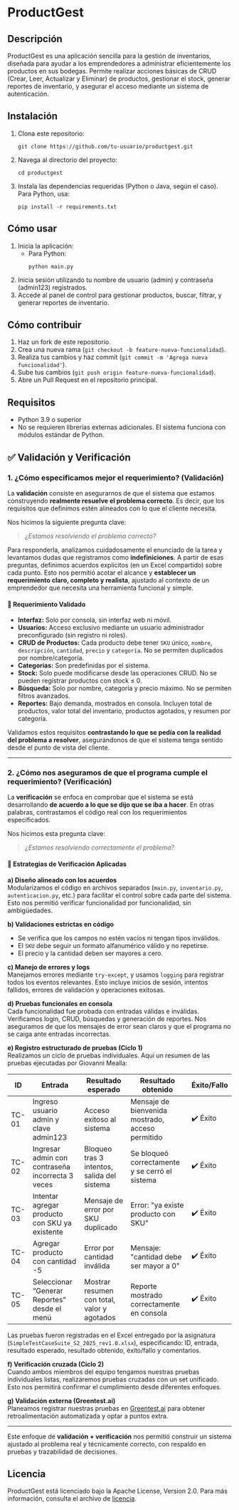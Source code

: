 # ProductGest

## Descripción

ProductGest es una aplicación sencilla para la gestión de inventarios, diseñada para ayudar a los emprendedores a administrar eficientemente los productos en sus bodegas. Permite realizar acciones básicas de CRUD (Crear, Leer, Actualizar y Eliminar) de productos, gestionar el stock, generar reportes de inventario, y asegurar el acceso mediante un sistema de autenticación.

## Instalación

1. Clona este repositorio:
   ```
   git clone https://github.com/tu-usuario/productgest.git
   ```
2. Navega al directorio del proyecto:
   ```
   cd productgest
   ```
3. Instala las dependencias requeridas (Python o Java, según el caso). Para Python, usa:
   ```
   pip install -r requirements.txt
   ```

## Cómo usar

1. Inicia la aplicación:
   - Para Python:
     ```
     python main.py
     ```
2. Inicia sesión utilizando tu nombre de usuario (admin) y contraseña (admin123) registrados.
3. Accede al panel de control para gestionar productos, buscar, filtrar, y generar reportes de inventario.

## Cómo contribuir

1. Haz un fork de este repositorio.
2. Crea una nueva rama (`git checkout -b feature-nueva-funcionalidad`).
3. Realiza tus cambios y haz commit (`git commit -m 'Agrega nueva funcionalidad'`).
4. Sube tus cambios (`git push origin feature-nueva-funcionalidad`).
5. Abre un Pull Request en el repositorio principal.

## Requisitos

- Python 3.9 o superior
- No se requieren librerías externas adicionales. El sistema funciona con módulos estándar de Python.

## ✅ Validación y Verificación

### 1. ¿Cómo especificamos mejor el requerimiento? (Validación)

La **validación** consiste en asegurarnos de que el sistema que estamos construyendo **realmente resuelve el problema correcto**. Es decir, que los requisitos que definimos estén alineados con lo que el cliente necesita.

Nos hicimos la siguiente pregunta clave:  
> _¿Estamos resolviendo el problema correcto?_

Para responderla, analizamos cuidadosamente el enunciado de la tarea y levantamos dudas que registramos como **indefiniciones**. A partir de esas preguntas, definimos acuerdos explícitos (en un Excel compartido) sobre cada punto. Esto nos permitió acotar el alcance y **establecer un requerimiento claro, completo y realista**, ajustado al contexto de un emprendedor que necesita una herramienta funcional y simple.

#### 📌 Requerimiento Validado

- **Interfaz:** Solo por consola, sin interfaz web ni móvil.
- **Usuarios:** Acceso exclusivo mediante un usuario administrador preconfigurado (sin registro ni roles).
- **CRUD de Productos:** Cada producto debe tener `SKU` único, `nombre`, `descripción`, `cantidad`, `precio` y `categoría`. No se permiten duplicados por nombre/categoría.
- **Categorías:** Son predefinidas por el sistema.
- **Stock:** Solo puede modificarse desde las operaciones CRUD. No se pueden registrar productos con stock ≤ 0.
- **Búsqueda:** Solo por nombre, categoría y precio máximo. No se permiten filtros avanzados.
- **Reportes:** Bajo demanda, mostrados en consola. Incluyen total de productos, valor total del inventario, productos agotados, y resumen por categoría.

Validamos estos requisitos **contrastando lo que se pedía con la realidad del problema a resolver**, asegurándonos de que el sistema tenga sentido desde el punto de vista del cliente.

---

### 2. ¿Cómo nos aseguramos de que el programa cumple el requerimiento? (Verificación)

La **verificación** se enfoca en comprobar que el sistema se está desarrollando **de acuerdo a lo que se dijo que se iba a hacer**. En otras palabras, contrastamos el código real con los requerimientos especificados.

Nos hicimos esta pregunta clave:  
> _¿Estamos resolviendo correctamente el problema?_

#### 🧪 Estrategias de Verificación Aplicadas

**a) Diseño alineado con los acuerdos**  
Modularizamos el código en archivos separados (`main.py`, `inventario.py`, `autenticacion.py`, etc.) para facilitar el control sobre cada parte del sistema. Esto nos permitió verificar funcionalidad por funcionalidad, sin ambigüedades.

**b) Validaciones estrictas en código**  
- Se verifica que los campos no estén vacíos ni tengan tipos inválidos.
- El `SKU` debe seguir un formato alfanumérico válido y no repetirse.
- El precio y la cantidad deben ser mayores a cero.

**c) Manejo de errores y logs**  
Manejamos errores mediante `try-except`, y usamos `logging` para registrar todos los eventos relevantes. Esto incluye inicios de sesión, intentos fallidos, errores de validación y operaciones exitosas.

**d) Pruebas funcionales en consola**  
Cada funcionalidad fue probada con entradas válidas e inválidas. Verificamos login, CRUD, búsquedas y generación de reportes. Nos aseguramos de que los mensajes de error sean claros y que el programa no se caiga ante entradas incorrectas.

**e) Registro estructurado de pruebas (Ciclo 1)**  
Realizamos un ciclo de pruebas individuales. Aquí un resumen de las pruebas ejecutadas por Giovanni Mealla:

| ID      | Entrada                                              | Resultado esperado                                   | Resultado obtenido                                    | Éxito/Fallo |
|---------|------------------------------------------------------|-----------------------------------------------------|-------------------------------------------------------|-------------|
| TC-01   | Ingreso usuario admin y clave admin123               | Acceso exitoso al sistema                           | Mensaje de bienvenida mostrado, acceso permitido      | ✔️ Éxito    |
| TC-02   | Ingresar admin con contraseña incorrecta 3 veces     | Bloqueo tras 3 intentos, salida del sistema         | Se bloqueó correctamente y se cerró el sistema        | ✔️ Éxito    |
| TC-03   | Intentar agregar producto con SKU ya existente       | Mensaje de error por SKU duplicado                  | Error: "ya existe producto con SKU"                   | ✔️ Éxito    |
| TC-04   | Agregar producto con cantidad -5                     | Error por cantidad inválida                         | Mensaje: "cantidad debe ser mayor a 0"                | ✔️ Éxito    |
| TC-05   | Seleccionar “Generar Reportes” desde el menú         | Mostrar resumen con total, valor y agotados         | Reporte mostrado correctamente en consola             | ✔️ Éxito    |

Las pruebas fueron registradas en el Excel entregado por la asignatura (`SimpleTestCaseSuite_S2_2025_rev1.0.xlsx`), especificando: ID, entrada, resultado esperado, resultado obtenido, éxito/fallo y comentarios.

**f) Verificación cruzada (Ciclo 2)**  
Cuando ambos miembros del equipo tengamos nuestras pruebas individuales listas, realizaremos pruebas cruzadas con un set unificado. Esto nos permitirá confirmar el cumplimiento desde diferentes enfoques.

**g) Validación externa (Greentest.ai)**  
Planeamos registrar nuestras pruebas en [Greentest.ai](https://app.greentest.ai) para obtener retroalimentación automatizada y optar a puntos extra.

---

Este enfoque de **validación + verificación** nos permitió construir un sistema ajustado al problema real y técnicamente correcto, con respaldo en pruebas y trazabilidad de decisiones.


## Licencia

ProductGest está licenciado bajo la Apache License, Version 2.0. Para más información, consulta el archivo de [licencia](https://www.apache.org/licenses/LICENSE-2.0).
